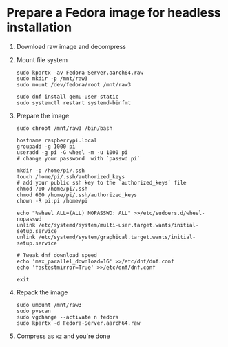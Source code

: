 # Prepare a Fedora image for headless installation

1. Download raw image and decompress
2. Mount file system

   ```shell
   sudo kpartx -av Fedora-Server.aarch64.raw
   sudo mkdir -p /mnt/raw3
   sudo mount /dev/fedora/root /mnt/raw3

   sudo dnf install qemu-user-static
   sudo systemctl restart systemd-binfmt
   ```

3. Prepare the image

   ```shell
   sudo chroot /mnt/raw3 /bin/bash

   hostname raspberrypi.local
   groupadd -g 1000 pi
   useradd -g pi -G wheel -m -u 1000 pi
   # change your password  with `passwd pi`

   mkdir -p /home/pi/.ssh
   touch /home/pi/.ssh/authorized_keys
   # add your public ssh key to the `authorized_keys` file
   chmod 700 /home/pi/.ssh
   chmod 600 /home/pi/.ssh/authorized_keys
   chown -R pi:pi /home/pi

   echo "%wheel ALL=(ALL) NOPASSWD: ALL" >>/etc/sudoers.d/wheel-nopasswd
   unlink /etc/systemd/system/multi-user.target.wants/initial-setup.service
   unlink /etc/systemd/system/graphical.target.wants/initial-setup.service

   # Tweak dnf download speed
   echo 'max_parallel_download=16' >>/etc/dnf/dnf.conf
   echo 'fastestmirror=True' >>/etc/dnf/dnf.conf

   exit
   ```

4. Repack the image

   ```shell
   sudo umount /mnt/raw3
   sudo pvscan
   sudo vgchange --activate n fedora
   sudo kpartx -d Fedora-Server.aarch64.raw
   ```

5. Compress as `xz` and you're done
